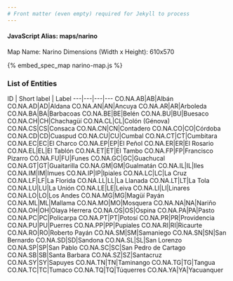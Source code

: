 ```yaml
---
# Front matter (even empty) required for Jekyll to process
---
```


#### JavaScript Alias: maps/narino

Map Name: Narino
Dimensions (Width x Height): 610x570



{% embed_spec_map narino-map.js %}

### List of Entities

ID | Short label | Label
---|---|---|---
CO.NA.AB|AB|Albán
CO.NA.AD|AD|Aldana
CO.NA.AN|AN|Ancuya
CO.NA.AR|AR|Arboleda
CO.NA.BA|BA|Barbacoas
CO.NA.BE|BE|Belén
CO.NA.BU|BU|Buesaco
CO.NA.CH|CH|Chachagüí
CO.NA.CL|CL|Colón (Génova)
CO.NA.CS|CS|Consaca
CO.NA.CN|CN|Contadero
CO.NA.CO|CO|Córdoba
CO.NA.CD|CD|Cuaspud
CO.NA.CU|CU|Cumbal
CO.NA.CT|CT|Cumbitara
CO.NA.EC|EC|El Charco
CO.NA.EP|EP|El Peñol
CO.NA.ER|ER|El Rosario
CO.NA.EL|EL|El Tablón
CO.NA.ET|ET|El Tambo
CO.NA.FP|FP|Francisco Pizarro
CO.NA.FU|FU|Funes
CO.NA.GC|GC|Guachucal
CO.NA.GT|GT|Guaitarilla
CO.NA.GM|GM|Gualmatán
CO.NA.IL|IL|Iles
CO.NA.IM|IM|Imues
CO.NA.IP|IP|Ipiales
CO.NA.LC|LC|La Cruz
CO.NA.LF|LF|La Florida
CO.NA.LL|LL|La Llanada
CO.NA.LT|LT|La Tola
CO.NA.LU|LU|La Unión
CO.NA.LE|LE|Leiva
CO.NA.LI|LI|Linares
CO.NA.LO|LO|Los Andes
CO.NA.MG|MG|Magüí Payán
CO.NA.ML|ML|Mallama
CO.NA.MO|MO|Mosquera
CO.NA.NA|NA|Nariño
CO.NA.OH|OH|Olaya Herrera
CO.NA.OS|OS|Ospina
CO.NA.PA|PA|Pasto
CO.NA.PC|PC|Policarpa
CO.NA.PT|PT|Potosí
CO.NA.PR|PR|Providencia
CO.NA.PU|PU|Puerres
CO.NA.PP|PP|Pupiales
CO.NA.RI|RI|Ricaurte
CO.NA.RO|RO|Roberto Payán
CO.NA.SM|SM|Samaniego
CO.NA.SN|SN|San Bernardo
CO.NA.SD|SD|Sandona
CO.NA.SL|SL|San Lorenzo
CO.NA.SP|SP|San Pablo
CO.NA.SC|SC|San Pedro de Cartago
CO.NA.SB|SB|Santa Barbara
CO.NA.SZ|SZ|Santacruz
CO.NA.SY|SY|Sapuyes
CO.NA.TN|TN|Taminango
CO.NA.TG|TG|Tangua
CO.NA.TC|TC|Tumaco
CO.NA.TQ|TQ|Túquerres
CO.NA.YA|YA|Yacuanquer